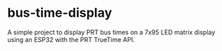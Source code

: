 # bus-time-display
A simple project to display PRT bus times on a 7x95 LED matrix display using an ESP32 with the PRT TrueTime API.
